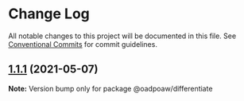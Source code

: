 # Change Log

All notable changes to this project will be documented in this file.
See [Conventional Commits](https://conventionalcommits.org) for commit guidelines.

## [1.1.1](https://github.com/oadpoaw/packages/compare/@oadpoaw/differentiate@1.1.0...@oadpoaw/differentiate@1.1.1) (2021-05-07)

**Note:** Version bump only for package @oadpoaw/differentiate

